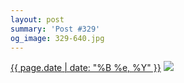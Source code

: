 ```yaml
---
layout: post
summary: 'Post #329'
og_image: 329-640.jpg
---
```


<p>
  <time><a href="/329">{{ page.date | date: "%B %e, %Y" }}</a></time>
  <a href="/329"><img src="{{ site.assets_url }}/329-320.jpg" srcset="{{ site.assets_url }}/329-640.jpg 640w, {{ site.assets_url }}/329-480.jpg 480w, {{ site.assets_url }}/329-320.jpg 320w, {{ site.assets_url }}/329-160.jpg 160w" sizes="(min-width: 700px) 50vw, calc(100vw - 2rem)" /></a>
</p>
